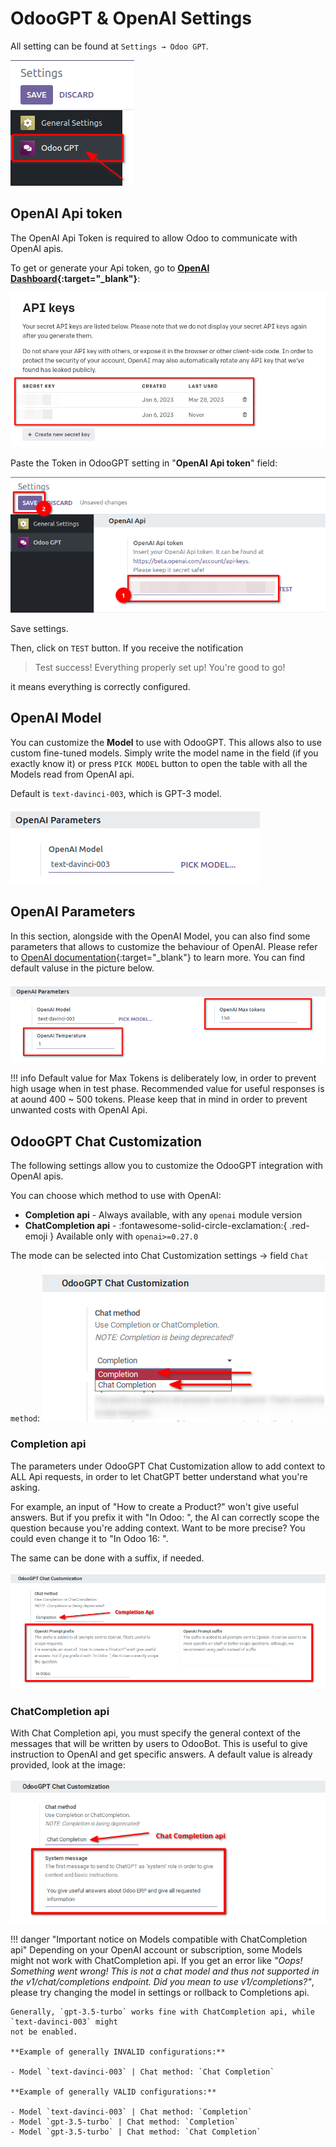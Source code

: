 # OdooGPT & OpenAI Settings

All setting can be found at `Settings → Odoo GPT`. 

![Odoo GPT Settings](./settings/settings.png)


## OpenAI Api token

The OpenAI Api Token is required to allow Odoo to communicate with OpenAI apis. 

To get or generate your Api token, go to 
**[OpenAI Dashboard](https://platform.openai.com/account/api-keys){:target="_blank"}**: 

![OpenAI Api Key in dashboard](../installation/getting-started/openai-api-key.png)

Paste the Token in OdooGPT setting in "**OpenAI Api token**" field: 

![OpenAI Api Key in OdooGPT settings](../installation/getting-started/odoogpt-api-key.png)

Save settings.

Then, click on `TEST` button. If you receive the notification 

> Test success! Everything properly set up! You're good to go! 

it means everything is correctly configured.


## OpenAI Model

You can customize the **Model** to use with OdooGPT. This allows also to use custom fine-tuned 
models. Simply write the model name in the field (if you exactly know it) or press `PICK MODEL` 
button to open the table with all the Models read from OpenAI api. 

Default is `text-davinci-003`, which is GPT-3 model.

![OpenAI Model](./settings/model.png)


## OpenAI Parameters

In this section, alongside with the OpenAI Model, you can also find some parameters that allows to 
customize the behaviour of OpenAI. Please refer to 
[OpenAI documentation](https://platform.openai.com/docs/api-reference/completions/create){:target="_blank"} to learn more. 
You can find default valuse in the picture below. 

![OpenAI Parameters](./settings/parameters.png)

!!! info
    Default value for Max Tokens is deliberately low, in order to prevent high usage when in test 
    phase. Recommended value for useful responses is at aound 400 ~ 500 tokens. Please keep that 
    in mind in order to prevent unwanted costs with OpenAI Api. 


## OdooGPT Chat Customization

The following settings allow you to customize the OdooGPT integration with OpenAI apis. 

You can choose which method to use with OpenAI: 

- **Completion api** - Always available, with any `openai` module version
- **ChatCompletion api** - :fontawesome-solid-circle-exclamation:{ .red-emoji } Available only with `openai>=0.27.0`

The mode can be selected into Chat Customization settings → field `Chat method`: 
![OdooGPT Chat Customization Chat method](./settings/customization-chat-method.png)

### Completion api

The parameters under OdooGPT Chat Customization allow to add context to ALL Api requests, in order 
to let ChatGPT better understand what you're asking. 

For example, an input of "How to create a Product?" won't give useful answers. But if you prefix it 
with "In Odoo: ", the AI can correctly scope the question because you're adding context. 
Want to be more precise? You could even change it to "In Odoo 16: ". 

The same can be done with a suffix, if needed. 

![OdooGPT Chat Customization with Completion api](./settings/customization-completion-api.png)

### ChatCompletion api

With Chat Completion api, you must specify the general context of the messages that will be written
by users to OdooBot. This is useful to give instruction to OpenAI and get specific answers. A 
default value is already provided, look at the image: 

![OdooGPT Chat Customization with Chat Completion api](./settings/customization-chat-completion-api.png)


!!! danger "Important notice on Models compatible with ChatCompletion api"
    Depending on your OpenAI account or subscription, some Models might not work with ChatCompletion 
    api. If you get an error like *"Oops! Something went wrong! This is not a chat model and thus 
    not supported in the v1/chat/completions endpoint. Did you mean to use v1/completions?"*, please 
    try changing the model in settings or rollback to Completions api. 

    Generally, `gpt-3.5-turbo` works fine with ChatCompletion api, while `text-davinci-003` might 
    not be enabled. 

    **Example of generally INVALID configurations:**

    - Model `text-davinci-003` | Chat method: `Chat Completion`

    **Example of generally VALID configurations:**

    - Model `text-davinci-003` | Chat method: `Completion`
    - Model `gpt-3.5-turbo` | Chat method: `Completion`
    - Model `gpt-3.5-turbo` | Chat method: `Chat Completion`
